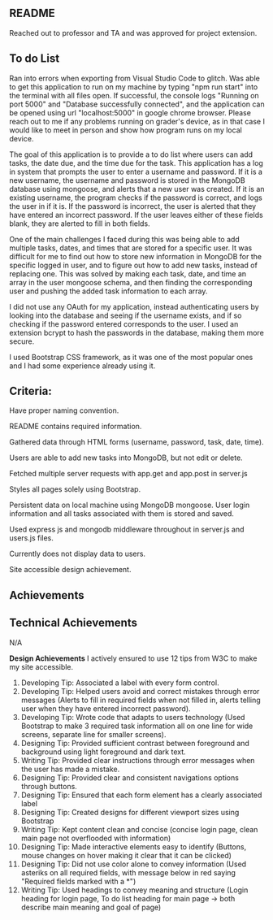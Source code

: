 ## README

Reached out to professor and TA and was approved for project extension.

## To do List
Ran into errors when exporting from Visual Studio Code to glitch. Was able to get this application to run on my machine by typing "npm run start" into the terminal with all files open. If successful, the console logs "Running on port 5000" and "Database successfully connected", and the application can be opened using url "localhost:5000" in google chrome browser.
Please reach out to me if any problems running on grader's device, as in that case I would like to meet in person and show how program runs on my local device.

The goal of this application is to provide a to do list where users can add tasks, the date due, and the time due for the task.
This application has a log in system that prompts the user to enter a username and password. If it is a new username, the username and password is stored in the MongoDB database using mongoose, and alerts that a new user was created. If it is an existing username, the program checks if the password is correct, and logs the user in if it is. If the password is incorrect, the user is alerted that they have entered an incorrect password. If the user leaves either of these fields blank, they are alerted to fill in both fields.

One of the main challenges I faced during this was being able to add multiple tasks, dates, and times that are stored for a specific user. It was difficult for me to find out how to store new information in MongoDB for the specific logged in user, and to figure out how to add new tasks, instead of replacing one. This was solved by making each task, date, and time an array in the user mongoose schema, and then finding the corresponding user and pushing the added task information to each array.

I did not use any OAuth for my application, instead authenticating users by looking into the database and seeing if the username exists, and if so checking if the password entered corresponds to the user. I used an extension bcrypt to hash the passwords in the database, making them more secure.

I used Bootstrap CSS framework, as it was one of the most popular ones and I had some experience already using it. 

## Criteria:

Have proper naming convention.

README contains required information.

Gathered data through HTML forms (username, password, task, date, time).

Users are able to add new tasks into MongoDB, but not edit or delete.

Fetched multiple server requests with app.get and app.post in server.js

Styles all pages solely using Bootstrap.

Persistent data on local machine using MongoDB mongoose. User login information and all tasks associated with them is stored and saved.

Used express js and mongodb middleware throughout in server.js and users.js files.

Currently does not display data to users.

Site accessible design achievement.


## Achievements

## Technical Achievements
N/A

**Design Achievements**
I actively ensured to use 12 tips from W3C to make my site accessible.
1. Developing Tip: Associated a label with every form control.
2. Developing Tip: Helped users avoid and correct mistakes through error messages (Alerts to fill in required fields when not filled in, alerts telling user when they have entered incorrect password).
3. Developing Tip: Wrote code that adapts to users technology (Used Bootstrap to make 3 required task information all on one line for wide screens, separate line for smaller screens).
4. Designing Tip: Provided sufficient contrast between foreground and background using light foreground and dark text.
5. Writing Tip: Provided clear instructions through error messages when the user has made a mistake.
6. Designing Tip: Provided clear and consistent navigations options through buttons.
7. Designing Tip: Ensured that each form element has a clearly associated label
8. Designing Tip: Created designs for different viewport sizes using Bootstrap
9. Writing Tip: Kept content clean and concise (concise login page, clean main page not overflooded with information)
10. Designing Tip: Made interactive elements easy to identify (Buttons, mouse changes on hover making it clear that it can be clicked)
11. Designing Tip: Did not use color alone to convey information (Used asteriks on all required fields, with message below in red saying "Required fields marked with a *")
12. Writing Tip: Used headings to convey meaning and structure (Login heading for login page, To do list heading for main page -> both describe main meaning and goal of page)
